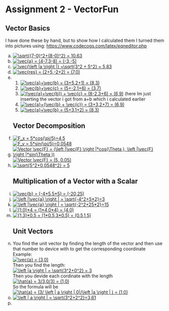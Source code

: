 # Assignment 2 - VectorFun

## Vector Basics
I have done these by hand, but to show how I calculated them I turned them into pictures using: 
https://www.codecogs.com/latex/eqneditor.php

<ol type="a">
  <li><a href="https://www.codecogs.com/eqnedit.php?latex=\sqrt{(7-0)^2&plus;(8-0)^2}&space;=&space;10.63" target="_blank"><img src="https://latex.codecogs.com/svg.latex?\sqrt{(7-0)^2&plus;(8-0)^2}&space;=&space;10.63" title="\sqrt{(7-0)^2+(8-0)^2} = 10.63" /></a></li>
  <li><a href="https://www.codecogs.com/eqnedit.php?latex=\vec{a}&space;=&space;(4-7,3-8)&space;=&space;(-3,-5)" target="_blank"><img src="https://latex.codecogs.com/svg.latex?\vec{a}&space;=&space;(4-7,3-8)&space;=&space;(-3,-5)" title="\vec{a} = (4-7,3-8) = (-3,-5)" /></a></li>
  <li><a href="https://www.codecogs.com/eqnedit.php?latex=\vec{\left&space;|a&space;\right&space;|}&space;=\sqrt{3^2&space;&plus;&space;5^2}&space;=&space;5,83" target="_blank"><img src="https://latex.codecogs.com/svg.latex?\vec{\left&space;|a&space;\right&space;|}&space;=\sqrt{3^2&space;&plus;&space;5^2}&space;=&space;5,83" title="\vec{\left |a \right |} =\sqrt{3^2 + 5^2} = 5,83" /></a></li>
  <li><a href="https://www.codecogs.com/eqnedit.php?latex=\vec{res}&space;=&space;(2&plus;5,-2&plus;2)&space;=&space;(7,0)" target="_blank"><img src="https://latex.codecogs.com/svg.latex?\vec{res}&space;=&space;(2&plus;5,-2&plus;2)&space;=&space;(7,0)" title="\vec{res} = (2+5,-2+2) = (7,0)" /></a></li>
  <li>
  <ol type="1">
  <li><a href="https://www.codecogs.com/eqnedit.php?latex=\vec{a}&plus;\vec{b}&space;=&space;(3&plus;5,2&plus;1)&space;=&space;(8,3)" target="_blank"><img src="https://latex.codecogs.com/svg.latex?\vec{a}&plus;\vec{b}&space;=&space;(3&plus;5,2&plus;1)&space;=&space;(8,3)" title="\vec{a}+\vec{b} = (3+5,2+1) = (8,3)" /></a></li>
  <li><a href="https://www.codecogs.com/eqnedit.php?latex=\vec{b}&plus;\vec{c}&space;=&space;(5&plus;-2,1&plus;6)&space;=&space;(3,7)" target="_blank"><img src="https://latex.codecogs.com/svg.latex?\vec{b}&plus;\vec{c}&space;=&space;(5&plus;-2,1&plus;6)&space;=&space;(3,7)" title="\vec{b}+\vec{c} = (5+-2,1+6) = (3,7)" /></a></li>
  <li><a href="https://www.codecogs.com/eqnedit.php?latex=(\vec{a}&plus;\vec{b})&space;&plus;&space;\vec{c}&space;=&space;(8-2,3&plus;6)&space;=&space;(6,9)" target="_blank"><img src="https://latex.codecogs.com/svg.latex?(\vec{a}&plus;\vec{b})&space;&plus;&space;\vec{c}&space;=&space;(8-2,3&plus;6)&space;=&space;(6,9)" title="(\vec{a}+\vec{b}) + \vec{c} = (8-2,3+6) = (6,9)" /></a> (here Im just inserting the vector i got from a+b which i calculated earlier</li>
  <li><a href="https://www.codecogs.com/eqnedit.php?latex=\vec{a}&plus;(\vec{b}&space;&plus;&space;\vec{c})&space;=&space;(3&plus;3,2&plus;7)&space;=&space;(6,9)" target="_blank"><img src="https://latex.codecogs.com/svg.latex?\vec{a}&plus;(\vec{b}&space;&plus;&space;\vec{c})&space;=&space;(3&plus;3,2&plus;7)&space;=&space;(6,9)" title="\vec{a}+(\vec{b} + \vec{c}) = (3+3,2+7) = (6,9)" /></a></li>
  <li><a href="https://www.codecogs.com/eqnedit.php?latex=\vec{a}&plus;\vec{b}&space;=&space;(5&plus;3,1&plus;2)&space;=&space;(8,3)" target="_blank"><img src="https://latex.codecogs.com/svg.latex?\vec{a}&plus;\vec{b}&space;=&space;(5&plus;3,1&plus;2)&space;=&space;(8,3)" title="\vec{a}+\vec{b} = (5+3,1+2) = (8,3)" /></a></li>
  </ol>
  </li>

## Vector Decomposition

<li><a href="https://www.codecogs.com/eqnedit.php?latex=F_x&space;=&space;5*cos(\pi/5)=4,99" target="_blank"><img src="https://latex.codecogs.com/svg.latex?F_x&space;=&space;5*cos(\pi/5)=5" title="F_x = 5*cos(\pi/5)=4,5" /></a>
<br/>
<a href="https://www.codecogs.com/eqnedit.php?latex=F_y&space;=&space;5*sin(\pi/5)=0,0548" target="_blank"><img src="https://latex.codecogs.com/svg.latex?F_y&space;=&space;5*sin(\pi/5)=0,0548" title="F_y = 5*sin(\pi/5)=0,0548" /></a>
</li>
<li>
<a href="https://www.codecogs.com/eqnedit.php?latex=Vector&space;\vec{F}&space;=&space;(\left&space;|\vec{F}&space;\right&space;|*cos(\Theta&space;),&space;\left&space;|\vec{F}&space;\right&space;|*sin(\Theta&space;))" target="_blank"><img src="https://latex.codecogs.com/gif.latex?Vector&space;\vec{F}&space;=&space;(\left&space;|\vec{F}&space;\right&space;|*cos(\Theta&space;),&space;\left&space;|\vec{F}&space;\right&space;|*sin(\Theta&space;))" title="Vector \vec{F} = (\left |\vec{F} \right |*cos(\Theta ), \left |\vec{F} \right |*sin(\Theta ))" /></a><br/>
<a href="https://www.codecogs.com/eqnedit.php?latex=Vector&space;\vec{F}&space;=&space;(4.99,&space;0.05)" target="_blank"><img src="https://latex.codecogs.com/svg.latex?Vector&space;\vec{F}&space;=&space;(5,&space;0.05)" title="Vector \vec{F} = (5, 0.05)" /></a>
</li>
<li><a href="https://www.codecogs.com/eqnedit.php?latex=\sqrt{5^2&plus;0,0548^2}&space;=&space;5" target="_blank"><img src="https://latex.codecogs.com/svg.latex?\sqrt{5^2&plus;0,0548^2}&space;=&space;5" title="\sqrt{5^2+0,0548^2} = 5" /></a></li>

## Multiplication of a Vector with a Scalar
<li><a href="https://www.codecogs.com/eqnedit.php?latex=\vec{b}&space;=&space;(-4*5,5*5)&space;=&space;(-20,25)" target="_blank"><img src="https://latex.codecogs.com/svg.latex?\vec{b}&space;=&space;(-4*5,5*5)&space;=&space;(-20,25)" title="\vec{b} = (-4*5,5*5) = (-20,25)" /></a></li>
<li><a href="https://www.codecogs.com/eqnedit.php?latex=\left&space;|\vec{a}&space;\right&space;|&space;=&space;\sqrt{-4^2&plus;5*2}=3" target="_blank"><img src="https://latex.codecogs.com/svg.latex?\left&space;|\vec{a}&space;\right&space;|&space;=&space;\sqrt{-4^2&plus;5*2}=3" title="\left |\vec{a} \right | = \sqrt{-4^2+5*2}=3" /></a></li>
<li><a href="https://www.codecogs.com/eqnedit.php?latex=\left&space;|\vec{a}&space;\right&space;|&space;=&space;\sqrt{-2^2&plus;25*2}=15" target="_blank"><img src="https://latex.codecogs.com/gif.latex?\left&space;|\vec{a}&space;\right&space;|&space;=&space;\sqrt{-2^2&plus;25*2}=15" title="\left |\vec{a} \right | = \sqrt{-2^2+25*2}=15" /></a></li>
<li><a href="https://www.codecogs.com/eqnedit.php?latex=(1,0)*4&space;=&space;(1*4,0*4)&space;=&space;(4,0)" target="_blank"><img src="https://latex.codecogs.com/svg.latex?(1,0)*4&space;=&space;(1*4,0*4)&space;=&space;(4,0)" title="(1,0)*4 = (1*4,0*4) = (4,0)" /></a></li>
<li><a href="https://www.codecogs.com/eqnedit.php?latex=(1,3)*0.5&space;=&space;(1*0.5,3*0.5)&space;=&space;(0.5,1,5)" target="_blank"><img src="https://latex.codecogs.com/svg.latex?(1,3)*0.5&space;=&space;(1*0.5,3*0.5)&space;=&space;(0.5,1,5)" title="(1,3)*0.5 = (1*0.5,3*0.5) = (0.5,1,5)" /></a></li>

## Unit Vectors
<li>You find the unit vector by finding the length of the vector and then use that number to device with to get the corresponding coordinate
<br/>
Example:
<br/>
<a href="https://www.codecogs.com/eqnedit.php?latex=\vec{a}&space;=&space;(3,0)" target="_blank"><img src="https://latex.codecogs.com/svg.latex?\vec{a}&space;=&space;(3,0)" title="\vec{a} = (3,0)" /></a>
<br/>
Then you find the length:
<br/>
<a href="https://www.codecogs.com/eqnedit.php?latex=\left&space;|a&space;\right&space;|&space;=&space;\sqrt{3^2&plus;0^2}&space;=&space;3" target="_blank"><img src="https://latex.codecogs.com/svg.latex?\left&space;|a&space;\right&space;|&space;=&space;\sqrt{3^2&plus;0^2}&space;=&space;3" title="\left |a \right | = \sqrt{3^2+0^2} = 3" /></a>
<br/>
Then you devide each cordinate with the length
<br/>
<a href="https://www.codecogs.com/eqnedit.php?latex=\hat{a}&space;=&space;3/3,0/3)&space;=&space;(1,0)" target="_blank"><img src="https://latex.codecogs.com/gif.latex?\hat{a}&space;=&space;3/3,0/3)&space;=&space;(1,0)" title="\hat{a} = 3/3,0/3) = (1,0)" /></a><br/>
So the formula will be
<br/>
<a href="https://www.codecogs.com/eqnedit.php?latex=\hat{a}&space;=&space;(3/&space;\left&space;|&space;a&space;\right&space;|,0|/\left&space;|a&space;\right&space;|&space;)&space;=&space;(1,0)" target="_blank"><img src="https://latex.codecogs.com/gif.latex?\hat{a}&space;=&space;(3/&space;\left&space;|&space;a&space;\right&space;|,0|/\left&space;|a&space;\right&space;|&space;)&space;=&space;(1,0)" title="\hat{a} = (3/ \left | a \right |,0|/\left |a \right | ) = (1,0)" /></a>
<br/>
</li>
<li><a href="https://www.codecogs.com/eqnedit.php?latex=\left&space;|&space;a&space;\right&space;|&space;=&space;\sqrt{3^2&plus;2^2}=3,61" target="_blank"><img src="https://latex.codecogs.com/svg.latex?\left&space;|&space;a&space;\right&space;|&space;=&space;\sqrt{3^2&plus;2^2}=3,61" title="\left | a \right | = \sqrt{3^2+2^2}=3,61" /></a>
</li>
<li></li>

</ol>




